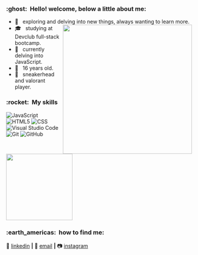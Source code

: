 <h3> :ghost: &nbsp;Hello! welcome, below a little about me: </h3>

- 🤔 &nbsp; exploring and delving into new things, always wanting to learn more. <img align="right" width="350" src="https://i2.wp.com/allhtaccess.info/wp-content/uploads/2018/03/programming.gif?fit=1281%2C716&ssl=1" />
- 🎓 &nbsp; studying at Devclub full-stack bootcamp</a>. 
- 🌱 &nbsp; currently delving into JavaScript</a>.
- 🎂 &nbsp; 16 years old.
- 💞 &nbsp; sneakerhead and valorant player.

<h3> :rocket: &nbsp;My skills </h3>

  ![JavaScript](https://img.shields.io/badge/-JavaScript-333333?style=flat&logo=javascript)
  ![HTML5](https://img.shields.io/badge/-HTML5-333333?style=flat&logo=HTML5)
  ![CSS](https://img.shields.io/badge/-CSS-333333?style=flat&logo=CSS3&logoColor=1572B6)
  ![Visual Studio Code](https://img.shields.io/badge/-Visual%20Studio%20Code-333333?style=flat&logo=visual-studio-code&logoColor=007ACC)
  ![Git](https://img.shields.io/badge/-Git-333333?style=flat&logo=git)
  ![GitHub](https://img.shields.io/badge/-GitHub-333333?style=flat&logo=github)

<br/>

<a href="https://github.com/samuka-dev">
  <img height="180em" src="https://github-readme-stats.vercel.app/api?username=samuka-dev&theme=rocketseat.theme-omni&show_icons=true" />
</a>

<br/>

[linkedin]: https://www.linkedin.com/in/samuelhenriquedev/
[email]: mailto:samucahsz@gmail.com?
[instagram]: https://www.instagram.com/ogsamuka/

<h3>:earth_americas: &nbsp;how to find me: </h3> 

👔 [linkedin][linkedin] **|** 
📧 [email][email] **|**
📷 [instagram][instagram] 
